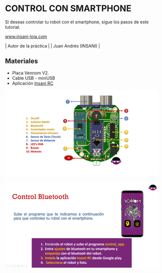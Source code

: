 # CONTROL CON SMARTPHONE

Si deseas controlar tu robot con el smartphone, sigue los pasos de este tutorial.



www.insani-loja.com

| Autor de la práctica |
| Juan Andrés (INSANI) |


## Materiales
- Placa Vennom V2.
- Cable USB - miniUSB
- Aplicación [Insani RC](https://play.google.com/store/apps/details?id=com.insanirc.juanandres.insanirc)

![Placa de programacion Vennom](https://github.com/jandrs300/Bloques_M/blob/master/ejemplos_vennom/Version_2/placa-version2.png)




![programa contro Bluetooth con Arduino](https://github.com/Insani01/Tutoriales/blob/master/BLUETOOTH/CONTROL_app.PNG)
